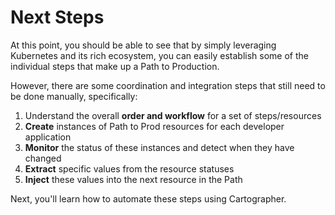 # Next Steps

At this point, you should be able to see that by simply leveraging Kubernetes and its rich ecosystem, you can easily establish some of the individual steps that make up a Path to Production.

However, there are some coordination and integration steps that still need to be done manually, specifically:
1. Understand the overall **order and workflow** for a set of steps/resources
2. **Create** instances of Path to Prod resources for each developer application
3. **Monitor** the status of these instances and detect when they have changed
4. **Extract** specific values from the resource statuses
5. **Inject** these values into the next resource in the Path

Next, you'll learn how to automate these steps using Cartographer.